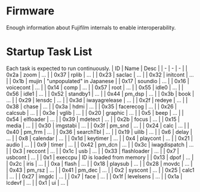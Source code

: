 # Firmware
Enough information about Fujifilm internals to enable interoperability.

# Startup Task List
Each task is expected to run continuously.
| ID | Name | Desc |
| - | - | - |
| 0x2a | zoom | ... |
| 0x37 | rplib | ... |
| 0x23 | saclac | ... |
| 0x32 | initcont | ... |
| 0x1b | mujin | "unpopulated" in Japanese |
| 0x17 | soundio | ... |
| 0x16 | voicecont | ... |
| 0x14 | comp | ... |
| 0x57 | root | ... |
| 0x55 | idle0 | ... |
| 0x56 | idle1 | ... |
| 0x52 | standby1 | ... |
| 0x44 | pm_dsp | ... |
| 0x3b | book | ... |
| 0x29 | lensdc | ... |
| 0x3d | iwayagrelease | ... |
| 0x2f | redeye | ... |
| 0x38 | chase | ... |
| 0x3a | hdmi | ... |
| 0x35 | facerecog | ... |
| 0x26 | calcsub | ... |
| 0x3e | vglib | ... |
| 0x20 | graphic | ... |
| 0x5 | beep | ... |
| 0x54 | elfloader | ... |
| 0x39 | mdetect | ... |
| 0x2b | focus | ... |
| 0x15 | media | ... |
| 0x30 | imgstabi | ... |
| 0x3f | pm_snd | ... |
| 0x24 | calc | ... |
| 0x40 | pm_frm | ... |
| 0x36 | searchTbl | ... |
| 0x19 | uilib | ... |
| 0x6 | delay | ... |
| 0x8 | calendar | ... |
| 0x1d | keytimer | ... |
| 0x4 | playcont | ... |
| 0x21 | audio | ... |
| 0x9 | timer | ... |
| 0x42 | pm_dcn | ... |
| 0x3c | iwagdispatch | ... |
| 0x3 | reccont | ... |
| 0x1c | usb | ... |
| 0x33 | flashloader | ... |
| 0x7 | usbcont | ... |
| 0x1 | execcpu | ID is loaded from memory |
| 0x13 | dpof | ... |
| 0x2c | iris | ... |
| 0xa | flash | ... |
| 0x18 | playsub | ... |
| 0x28 | movdc | ... |
| 0x43 | pm_rsz | ... |
| 0x41 | pm_dec | ... |
| 0x2 | syscont | ... |
| 0x25 | calc1 | ... |
| 0x27 | imgdc | ... |
| 0x7 | face | ... |
| 0x1f | levelsens | ... |
| 0x1a | lcdevf | ... |
| 0x1 | ui | ... |
